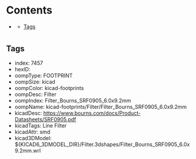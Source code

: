 



Contents
========

* [](#)
	* [Tags](#tags)

# 

## Tags

- index: 7457
- hexID: 
- oompType: FOOTPRINT
- oompSize: kicad
- oompColor: kicad-footprints
- oompDesc: Filter
- oompIndex: Filter_Bourns_SRF0905_6.0x9.2mm
- oompName: kicad-footprints/Filter/Filter_Bourns_SRF0905_6.0x9.2mm
- kicadDesc: https://www.bourns.com/docs/Product-Datasheets/SRF0905.pdf
- kicadTags: Line Filter
- kicadAttr: smd
- kicad3DModel: ${KICAD6_3DMODEL_DIR}/Filter.3dshapes/Filter_Bourns_SRF0905_6.0x9.2mm.wrl
